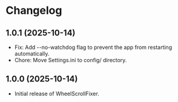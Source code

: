 # Changelog

## 1.0.1 (2025-10-14)

*   Fix: Add --no-watchdog flag to prevent the app from restarting automatically.
*   Chore: Move Settings.ini to config/ directory.

## 1.0.0 (2025-10-14)

*   Initial release of WheelScrollFixer.
